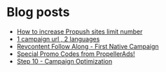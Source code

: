 # Blog posts
<!-- BLOG-POST-LIST:START -->
- [How to increase Propush sites limit number](https://afflift.com/f/threads/how-to-increase-propush-sites-limit-number.10126/)
- [1 campaign url , 2 languages](https://afflift.com/f/threads/1-campaign-url-2-languages.10127/)
- [Revcontent Follow Along - First Native Campaign](https://afflift.com/f/threads/revcontent-follow-along-first-native-campaign.10092/)
- [Special Promo Codes from PropellerAds!](https://afflift.com/f/threads/special-promo-codes-from-propellerads.10122/)
- [Step 10 - Campaign Optimization](https://afflift.com/f/threads/step-10-campaign-optimization.7481/)
<!-- BLOG-POST-LIST:END -->
